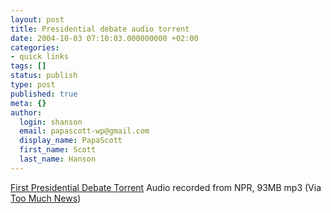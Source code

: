 ```yaml
---
layout: post
title: Presidential debate audio torrent
date: 2004-10-03 07:10:03.000000000 +02:00
categories:
- quick links
tags: []
status: publish
type: post
published: true
meta: {}
author:
  login: shanson
  email: papascott-wp@gmail.com
  display_name: PapaScott
  first_name: Scott
  last_name: Hanson
---
```

<p><a href="http://www.torrentocracy.com/blog/archives/2004/10/first_president.shtml" title="torrentocracy - blog - First Presidential Debate Torrent">First Presidential Debate Torrent</a> Audio recorded from NPR, 93MB mp3 (Via <a href="http://www.newsisfree.com/blog/archives/001287.html" title="Too Much News: Presidential debate audio torrent">Too Much News</a>)</p>
